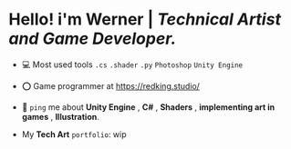 
# Hello! i'm Werner  |  *Technical Artist and Game Developer.*

- 💻 Most used tools `.cs`  `.shader`  `.py` `Photoshop` `Unity Engine`

- ⭕ Game programmer at https://redking.studio/

- 💬 `ping` me about **Unity Engine** , **C#** , **Shaders** , **implementing art in games** , **Illustration**.

- My **Tech Art** `portfolio`: wip



